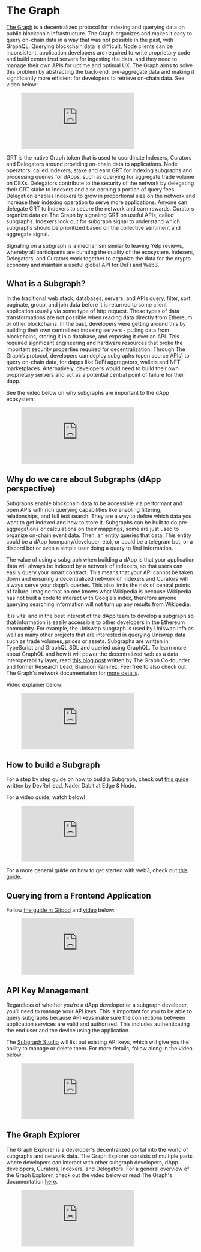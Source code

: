 # The Graph

[The Graph](https://thegraph.com/) is a decentralized protocol for indexing and querying data on public blockchain infrastructure. The Graph organizes and makes it easy to query on-chain data in a way that was not possible in the past, with GraphQL. Querying blockchain data is difficult. Node clients can be inconsistent, application developers are required to write proprietary code and build centralized servers for ingesting the data, and they need to manage their own APIs for uptime and optimal UX. The Graph aims to solve this problem by abstracting the back-end, pre-aggregate data and making it significantly more efficient for developers to retrieve on-chain data. See video below:

<figure class="video_container">
  <iframe src="https://www.youtube.com/embed/X_2ln79Qb-Q" frameborder="0" allowfullscreen="true"> </iframe>
</figure>

GRT is the native Graph token that is used to coordinate Indexers, Curators and Delegators around providing on-chain data to applications. Node operators, called Indexers, stake and earn GRT for indexing subgraphs and processing queries for dApps, such as querying for aggregate trade volume on DEXs. Delegators contribute to the security of the network by delegating their GRT stake to Indexers and also earning a portion of query fees. Delegation enables Indexers to grow in proportional size on the network and increase their indexing operation to serve more applications. Anyone can delegate GRT to Indexers to secure the network and earn rewards. Curators organize data on The Graph by signaling GRT on useful APIs, called subgraphs. Indexers look out for subgraph signal to understand which subgraphs should be prioritized based on the collective sentiment and aggregate signal.

Signaling on a subgraph is a mechanism similar to leaving Yelp reviews, whereby all participants are curating the quality of the ecosystem. Indexers, Delegators, and Curators work together to organize the data for the crypto economy and maintain a useful global API for DeFi and Web3.

## What is a Subgraph?

In the traditional web stack, databases, servers, and APIs query, filter, sort, paginate, group, and join data before it is returned to some client application usually via some type of http request. These types of data transformations are not possible when reading data directly from Ethereum or other blockchains. In the past, developers were getting around this by building their own centralized indexing servers - pulling data from blockchains, storing it in a database, and exposing it over an API. This required significant engineering and hardware resources that broke the important security properties required for decentralization.
Through The Graph’s protocol, developers can deploy subgraphs (open source APIs) to query on-chain data, for dapps like DeFi aggregators, wallets and NFT marketplaces. Alternatively, developers would need to build their own proprietary servers and act as a potential central point of failure for their dapp.

See the video below on why subgraphs are important to the dApp ecosystem:

<figure class="video_container">
  <iframe src="https://www.youtube.com/embed/NlmkqQQko5U" frameborder="0" allowfullscreen="true"> </iframe>
</figure>

## Why do we care about Subgraphs (dApp perspective)

Subgraphs enable blockchain data to be accessible via performant and open APIs with rich querying capabilities like enabling filtering, relationships, and full text search. They are a way to define which data you want to get indexed and how to store it. Subgraphs can be built to do pre-aggregations or calculations on their mappings, some are just used to organize on-chain event data. Then, an entity queries that data. This entity could be a dApp (company/developer, etc), or could be a telegram bot, or a discord bot or even a simple user doing a query to find information.

The value of using a subgraph when building a dApp is that your application data will always be indexed by a network of indexers, so that users can easily query your smart contract. This means that your API cannot be taken down and ensuring a decentralized network of Indexers and Curators will always serve your dapp’s queries. This also limits the risk of central points of failure. Imagine that no one knows what Wikipedia is because Wikipedia has not built a code to interact with Google’s index, therefore anyone querying searching information will not turn up any results from Wikipedia.

It is vital and in the best interest of the dApp team to develop a subgraph so that information is easily accessible to other developers in the Ethereum community. For example, the Uniswap subgraph is used by Uniswap.info as well as many other projects that are interested in querying Uniswap data such as trade volumes, prices or assets. Subgraphs are written in TypeScript and GraphQL SDL and queried using GraphQL. To learn more about GraphQL and how it will power the decentralized web as a data interoperability layer, read [this blog post](https://medium.com/graphprotocol/graphql-will-power-the-decentralized-web-d7443a69c69a) written by The Graph Co-founder and former Research Lead, Brandon Ramirez. Feel free to also check out The Graph's network documentation for [more details](https://thegraph.com/docs/about/introduction). 

Video explainer below:

<figure class="video_container">
  <iframe src="https://www.youtube.com/embed/DjnApXmdAKg" frameborder="0" allowfullscreen="true"> </iframe>
</figure>

## How to build a Subgraph

For a step by step guide on how to build a Subgraph, check out [this guide](https://thegraph.com/blog/building-with-subgraph-studio) written by DevRel lead, Nader Dabit at Edge & Node.

For a video guide, watch below!

<figure class="video_container">
  <iframe src="https://www.youtube.com/embed/HfDgC2oNnwo" frameborder="0" allowfullscreen="true"> </iframe>
</figure>

For a more general guide on how to get started with web3, check out [this guide](https://dev.to/dabit3/the-complete-guide-to-full-stack-ethereum-development-3j13).

## Querying from a Frontend Application

Follow [the guide in Gitpod](https://github.com/graphprotocol/full-stack-graph-app) and [video](https://www.youtube.com/watch?v=PjyKPMpahuc) below:

<figure class="video_container">
  <iframe src="https://www.youtube.com/watch?v=PjyKPMpahuc" frameborder="0" allowfullscreen="true"> </iframe>
</figure>

## API Key Management

Regardless of whether you’re a dApp developer or a subgraph developer, you’ll need to manage your API keys. This is important for you to be able to query subgraphs because API keys make sure the connections between application services are valid and authorized. This includes authenticating the end user and the device using the application.

The [Subgraph Studio](https://thegraph.com/studio/) will list out existing API keys, which will give you the ability to manage or delete them. For more details, follow along in the video below:

<figure class="video_container">
  <iframe src="https://www.youtube.com/embed/UrfIpm-Vlgs" frameborder="0" allowfullscreen="true"> </iframe>
</figure>

## The Graph Explorer

The Graph Explorer is a developer's decentralized portal into the world of subgraphs and network data. The Graph Explorer consists of multiple parts where developers can interact with other subgraph developers, dApp developers, Curators, Indexers, and Delegators. For a general overview of the Graph Explorer, check out the video below or read The Graph's documentation [here](https://thegraph.com/docs/explorer).

<figure class="video_container">
  <iframe src="https://www.youtube.com/embed/u224xf7rEBY" frameborder="0" allowfullscreen="true"> </iframe>
</figure>
